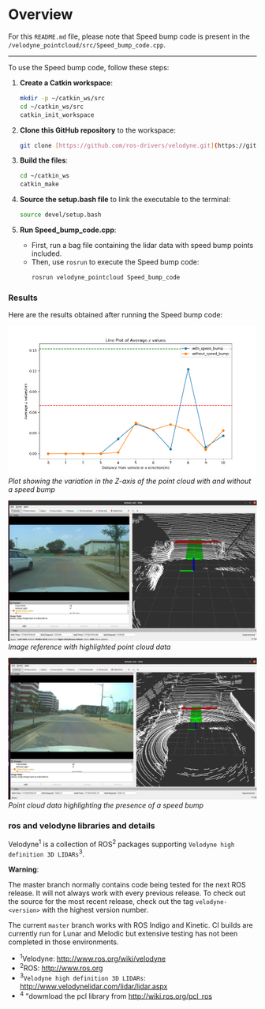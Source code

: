 

Overview
========

For this `README.md` file, please note that Speed bump code is present in the `/velodyne_pointcloud/src/Speed_bump_code.cpp`.

---

To use the Speed bump code, follow these steps:

1. **Create a Catkin workspace**:
    ```bash
    mkdir -p ~/catkin_ws/src
    cd ~/catkin_ws/src
    catkin_init_workspace
    ```

2. **Clone this GitHub repository** to the workspace:
    ```bash
    git clone [https://github.com/ros-drivers/velodyne.git](https://github.com/Vishnu15018/speed_bump_pathhole.git)
    ```

3. **Build the files**:
    ```bash
    cd ~/catkin_ws
    catkin_make
    ```

4. **Source the setup.bash file** to link the executable to the terminal:
    ```bash
    source devel/setup.bash
    ```

5. **Run Speed_bump_code.cpp**:
    - First, run a bag file containing the lidar data with speed bump points included.
    - Then, use `rosrun` to execute the Speed bump code:
        ```bash
        rosrun velodyne_pointcloud Speed_bump_code
        ```

### Results

Here are the results obtained after running the Speed bump code:

![Speed Bump Plot](results/Fig_with_withoutspeedbump.png)
*Plot showing the variation in the Z-axis of the point cloud with and without a speed bump*

![Result Image 1](results/paper_5_d2_25.49_cropped.png)
*Image reference with highlighted point cloud data*

![Result Image 2](results/paper_6_d2_39.185_cropped.png)
*Point cloud data highlighting the presence of a speed bump*


### ros and velodyne libraries and details
Velodyne<sup>1</sup> is a collection of ROS<sup>2</sup> packages supporting `Velodyne high definition 3D LIDARs`<sup>3</sup>.

**Warning**:

  The master branch normally contains code being tested for the next
  ROS release.  It will not always work with every previous release.
  To check out the source for the most recent release, check out the
  tag `velodyne-<version>` with the highest version number.

The current ``master`` branch works with ROS Indigo and Kinetic.
CI builds are currently run for Lunar and Melodic but extensive
testing has not been completed in those environments.

- <sup>1</sup>Velodyne: http://www.ros.org/wiki/velodyne
- <sup>2</sup>ROS: http://www.ros.org
- <sup>3</sup>`Velodyne high definition 3D LIDARs`: http://www.velodynelidar.com/lidar/lidar.aspx
- <sup>4</sup> "dowmload the pcl library from http://wiki.ros.org/pcl_ros
